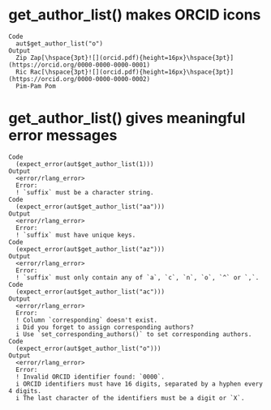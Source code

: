 # get_author_list() makes ORCID icons

    Code
      aut$get_author_list("o")
    Output
      Zip Zap[\hspace{3pt}![](orcid.pdf){height=16px}\hspace{3pt}](https://orcid.org/0000-0000-0000-0001)
      Ric Rac[\hspace{3pt}![](orcid.pdf){height=16px}\hspace{3pt}](https://orcid.org/0000-0000-0000-0002)
      Pim-Pam Pom

# get_author_list() gives meaningful error messages

    Code
      (expect_error(aut$get_author_list(1)))
    Output
      <error/rlang_error>
      Error:
      ! `suffix` must be a character string.
    Code
      (expect_error(aut$get_author_list("aa")))
    Output
      <error/rlang_error>
      Error:
      ! `suffix` must have unique keys.
    Code
      (expect_error(aut$get_author_list("az")))
    Output
      <error/rlang_error>
      Error:
      ! `suffix` must only contain any of `a`, `c`, `n`, `o`, `^` or `,`.
    Code
      (expect_error(aut$get_author_list("ac")))
    Output
      <error/rlang_error>
      Error:
      ! Column `corresponding` doesn't exist.
      i Did you forget to assign corresponding authors?
      i Use `set_corresponding_authors()` to set corresponding authors.
    Code
      (expect_error(aut$get_author_list("o")))
    Output
      <error/rlang_error>
      Error:
      ! Invalid ORCID identifier found: `0000`.
      i ORCID identifiers must have 16 digits, separated by a hyphen every 4 digits.
      i The last character of the identifiers must be a digit or `X`.

